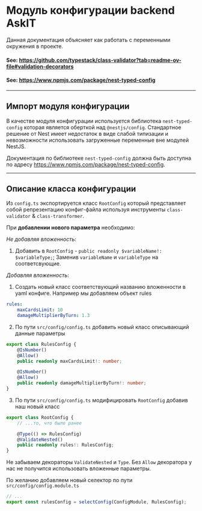 
# Модуль конфигурации backend AskIT

Данная документация объясняет как работать с переменными окружения в проекте.

#### See: https://github.com/typestack/class-validator?tab=readme-ov-file#validation-decorators
#### See: https://www.npmjs.com/package/nest-typed-config

---
## Импорт модуля конфигурации

В качестве модуля конфигурации используется библиотека `nest-typed-config` которая является оберткой над `@nestjs/config`. Стандартное решение от Nest имеет недостаток в виде слабой типизации и невозможности использовать загруженные переменные вне модулей NestJS.

Документация по библиотеке `nest-typed-config` должна быть доступна по адресу https://www.npmjs.com/package/nest-typed-config.

---
## Описание класса конфигурации

Из `config.ts` экспортируется класс `RootConfig` который представляет собой репрезентацию конфиг-файла используя инструменты `class-validator` & `class-transformer`. 

При **добавлении нового параметра** необходимо:

*Не добавляя вложенность*: 
1. Добавить в `RootConfig` - `public readonly $variableName!: $variableType;`; Заменив `variableName` и `variableType` на соответсвующие.

*Добавляя вложенность*:
1. Создать новый класс соответствующий названию вложенности в yaml конфиге. Например мы добавляем объект rules
```yaml
rules:
	maxCardsLimit: 10
	damageMultiplierByTurn: 1.3
```
2. По пути `src/config/config.ts` добавить новый класс описывающий данные параметры
```ts
export class RulesConfig {
	@IsNumber()
	@Allow()
	public readonly maxCardsLimit!: number;

	@IsNumber()
	@Allow()
	public readonly damageMultiplierByTurn!: number;
}
```
3. По пути `src/config/config.ts` модифицировать `RootConfig` добавив наш новый класс
```ts
export class RootConfig {
	// ...то, что было ранее

	@Type(() => RulesConfig)
	@ValidateNested()
	public readonly rules!: RulesConfig;
}
```
Не забываем декораторы `ValidateNested` и `Type`.
Без `Allow` декоратора у нас не получится использовать вложенные параметры.

По желанию добавляем новый селектор по пути `src/config/config.module.ts`
```ts
// ...
export const rulesConfig = selectConfig(ConfigModule, RulesConfig);
```

